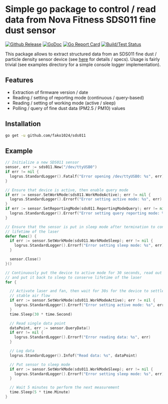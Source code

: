 # Simple go package to control / read data from Nova Fitness SDS011 fine dust sensor

[![Github Release](https://img.shields.io/github/release/fako1024/sds011.svg)](https://github.com/fako1024/sds011/releases)
[![GoDoc](https://godoc.org/github.com/fako1024/sds011?status.svg)](https://godoc.org/github.com/fako1024/sds011/)
[![Go Report Card](https://goreportcard.com/badge/github.com/fako1024/sds011)](https://goreportcard.com/report/github.com/fako1024/sds011)
[![Build/Test Status](https://github.com/fako1024/sds011/workflows/Go/badge.svg)](https://github.com/fako1024/sds011/actions?query=workflow%3AGo)

This package allows to extract structured data from an SDS011 fine dust / particle density sensor device (see [here](http://www.inovafitness.com/en/a/chanpinzhongxin/95.html) for details / specs). Usage is fairly trivial (see examples directory for a simple console logger implementation).

## Features
- Extraction of firmware version / date
- Reading / setting of reporting mode (continuous / query-based)
- Reading / setting of working mode (active / sleep)
- Polling / query of fine dust data (PM2.5 / PM10) values

## Installation
```bash
go get -u github.com/fako1024/sds011
```

## Example
```go
// Initialize a new SDS011 sensor
sensor, err := sds011.New("/dev/ttyUSB0")
if err != nil {
  logrus.StandardLogger().Fatalf("Error opening /dev/ttyUSB0: %s", err)
}

// Ensure that device is active, then enable query mode
if err := sensor.SetWorkMode(sds011.WorkModeActive); err != nil {
  logrus.StandardLogger().Errorf("Error setting active mode: %s", err)
}
if err := sensor.SetReportingMode(sds011.ReportingModeQuery); err != nil {
  logrus.StandardLogger().Errorf("Error setting query reporting mode: %s", err)
}

// Ensure that the sensor is put in sleep mode after termination to conserve
// lifetime of the laser
defer func() {
  if err := sensor.SetWorkMode(sds011.WorkModeSleep); err != nil {
    logrus.StandardLogger().Errorf("Error setting sleep mode: %s", err)
  }

  sensor.Close()
}()

// Continuously put the device to active mode for 30 seconds, read out the data
// and put it back to sleep to conserve lifetime of the laser
for {

  // Activate laser and fan, then wait for 30s for the device to settle and for
  // stable air flow
  if err := sensor.SetWorkMode(sds011.WorkModeActive); err != nil {
    logrus.StandardLogger().Errorf("Error setting active mode: %s", err)
  }
  time.Sleep(30 * time.Second)

  // Read single data point
  dataPoint, err := sensor.QueryData()
  if err != nil {
    logrus.StandardLogger().Errorf("Error reading data: %s", err)
  }

  // Log data
  logrus.StandardLogger().Infof("Read data: %s", dataPoint)

  // Put sensor to sleep mode
  if err := sensor.SetWorkMode(sds011.WorkModeSleep); err != nil {
    logrus.StandardLogger().Errorf("Error setting sleep mode: %s", err)
  }

  // Wait 5 minutes to perform the next measurement
  time.Sleep(5 * time.Minute)
}
```

